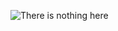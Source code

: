 ![There is nothing here](http://www.quickmeme.com/img/0c/0cf23590a75a552d0f09656b5da41d8a1b9840b0c3e4e53dfb162cf664cd71a3.jpg)
